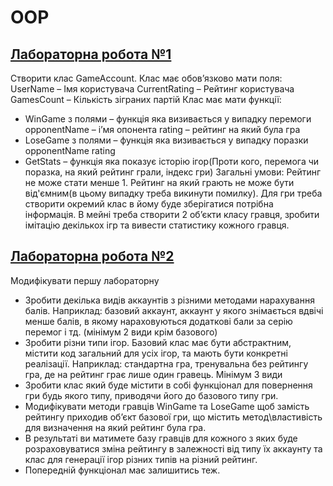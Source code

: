 # OOP

## [Лабораторна робота №1](https://github.com/MazurenkoNick/OOP/tree/main/Lab1)
Створити клас GameAccount.
Клас має обов’язково мати поля:
  UserName – Імя користувача
  CurrentRating – Рейтинг користувача
  GamesCount – Кількість зіграних партій
Клас має мати функції:
- WinGame з полями – функція яка визивається у випадку перемоги
    opponentName – і’мя опонента
    rating – рейтинг на який була гра
- LoseGame з полями – функція яка визивається у випадку поразки
    opponentName
    rating
- GetStats – функція яка показує історію ігор(Проти кого, перемога чи поразка, на який рейтинг грали, індекс гри)
Загальні умови:
Рейтинг не може стати менше 1.
Рейтинг на який грають не може бути від'ємним(в цьому випадку треба викинути помилку).
Для гри треба створити окремий клас в йому буде зберігатися потрібна інформація.
В мейні треба створити 2 об’єкти класу гравця, зробити імітацію декількох ігр та вивести статистику кожного гравця.

## [Лабораторна робота №2](https://github.com/MazurenkoNick/OOP/tree/main/Lab2)
Модифікувати першу лабораторну
- Зробити декілька видів аккаунтів з різними методами нарахування балів. Наприклад: базовий аккаунт, аккаунт у якого знімається вдвічі менше балів, в якому нараховуються додаткові бали за серію перемог і тд. (мінімум 2 види крім базового)
- Зробити різни типи ігор. Базовий клас має бути абстрактним, містити код загальний для усіх ігор, та мають бути конкретні реалізації. Наприклад:
стандартна гра, тренувальна без рейтингу гра, де на рейтинг грає лише один гравець. Мінімум 3 види
- Зробити клас який буде містити в собі функціонал для повернення гри будь якого типу, приводячи його до базового типу гри.
- Модифікувати методи гравців WinGame та LoseGame щоб замість рейтингу приходив об’єкт базової гри, що містить метод\властивість для визначення на який рейтинг була гра.
- В результаті ви матимете базу гравців для кожного з яких буде розраховуватися зміна рейтингу в залежності від типу їх аккаунту та клас для генерації ігор різних типів на різний рейтинг.
- Попередній функціонал має залишитись теж.

